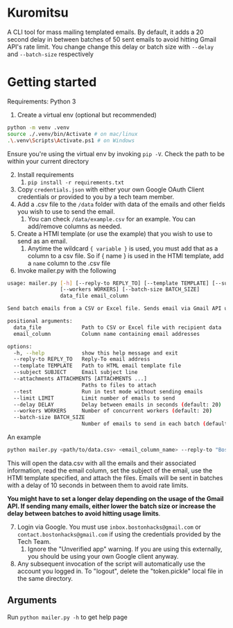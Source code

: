 # Kuromitsu
A CLI tool for mass mailing templated emails. By default, it adds a 20 second delay in between batches of 50 sent emails to avoid hitting Gmail API's rate limit. You change change this delay or batch size with `--delay` and `--batch-size` respectively


# Getting started
Requirements: Python 3

1) Create a virtual env (optional but recommended)
```bash
python -m venv .venv
source ./.venv/bin/Activate # on mac/linux
.\.venv\Scripts\Activate.ps1 # on Windows
```
Ensure you're using the virtual env by invoking `pip -V`. Check the path to be within your current directory

2) Install requirements
   1) `pip install -r requirements.txt`
3) Copy `credentials.json` with either your own Google OAuth Client credentials or provided to you by a tech team member.
4) Add a .csv file to the `/data` folder with data of the emails and other fields you wish to use to send the email.
   1) You can check `/data/example.csv` for an example. You can add/remove columns as needed.
5) Create a HTMl template (or use the example) that you wish to use to send as an email. 
   1) Anytime the wildcard `{ variable }` is used, you must add that as a column to a csv file. So if { name } is used in the HTMl template, add a `name` column to the .csv file
6) Invoke mailer.py with the following 
```bash
usage: mailer.py [-h] [--reply-to REPLY_TO] [--template TEMPLATE] [--subject SUBJECT] [--attachments ATTACHMENTS [ATTACHMENTS ...]] [--test] [--limit LIMIT] [--delay DELAY]
                 [--workers WORKERS] [--batch-size BATCH_SIZE]
                 data_file email_column

Send batch emails from a CSV or Excel file. Sends email via Gmail API using any Google authenticated account.

positional arguments:
  data_file             Path to CSV or Excel file with recipient data
  email_column          Column name containing email addresses

options:
  -h, --help            show this help message and exit
  --reply-to REPLY_TO   Reply-To email address
  --template TEMPLATE   Path to HTML email template file
  --subject SUBJECT     Email subject line
  --attachments ATTACHMENTS [ATTACHMENTS ...]
                        Paths to files to attach
  --test                Run in test mode without sending emails
  --limit LIMIT         Limit number of emails to send
  --delay DELAY         Delay between emails in seconds (default: 20)
  --workers WORKERS     Number of concurrent workers (default: 20)
  --batch-size BATCH_SIZE
                        Number of emails to send in each batch (default: 50)
```
An example
```bash
python mailer.py <path/to/data.csv> <email_column_name> --reply-to "BostonHacks <contact@bostonhacks.org>" --subject "BostonHacks 2025 Updates" --template <path/to/template.html> --attachments <path/to/file> <path/to/file2> --delay 10
```
This will open the data.csv with all the emails and their associated information, read the email column, set the subject of the email, use the HTMl template specified, and attach the files. Emails will be sent in batches with a delay of 10 seconds in between them to avoid rate limits.

**You might have to set a longer delay depending on the usage of the Gmail API. If sending many emails, either lower the batch size or increase the delay between batches to avoid hitting usage limits**.

7) Login via Google. You must use `inbox.bostonhacks@gmail.com` or `contact.bostonhacks@gmail.com` if using the credentials provided by the Tech Team. 
   1) Ignore the "Unverified app" warning. If you are using this externally, you should be using your own Google client anyway.
8) Any subsequent invocation of the script will automatically use the account you logged in. To "logout", delete the "token.pickle" local file in the same directory.

## Arguments
Run `python mailer.py -h` to get help page

